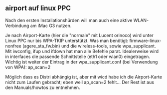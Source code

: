 ## airport auf linux PPC
Nach den ersten Installationshürden will man auch eine aktive WLAN-Verbindung am iMac G3 nutzen.

Je nach Airport-Karte (hier die "normale" mit Lucent orinoco) wird unter Linux PPC nur bis WPA-TKIP unterstützt.
Was man benötigt: firmware-linux-nonfree (agere_sta_fw.bin) und die wireless-tools, sowie wpa_supplicant.
Mit iwconfig, ifup und ifdown hat man alle Befehle parat. Idealerweise wird in interfaces die passende Schnittstelle (eth1 oder wlan0) eingetragen. Wichtig ist weiter der Eintrag in der wpa_supplicant.conf (bei Verwendung von WPA): ap_scan=2

Möglich dass es Distri abhängig ist, aber mit wicd habe ich die Airport-Karte nicht zum Laufen gebracht; eben weil ap_scan=2 fehlt...
Der Rest ist aus den Manuals/howtos zu entnehmen.

